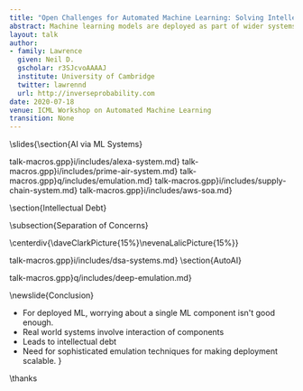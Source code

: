 ```yaml
---
title: "Open Challenges for Automated Machine Learning: Solving Intellectual Debt with AutoAI"
abstract: Machine learning models are deployed as part of wider systems where outputs of one model are consumed by other models. This composite structure for machine learning systems is the dominant approach for deploying artificial intelligence. Such deployed systems can be complex to understand, they bring with them intellectual debt. In this talk we'll argue that the next frontier for automated machine learning is to move to automation of the systems design, going from AutoML to AutoAI.
layout: talk
author:
- family: Lawrence
  given: Neil D.
  gscholar: r3SJcvoAAAAJ
  institute: University of Cambridge
  twitter: lawrennd
  url: http://inverseprobability.com
date: 2020-07-18
venue: ICML Workshop on Automated Machine Learning
transition: None
---
```



\slides{\section{AI via ML Systems}

talk-macros.gpp}i/includes/alexa-system.md}
talk-macros.gpp}i/includes/prime-air-system.md}
talk-macros.gpp}q/includes/emulation.md}
talk-macros.gpp}i/includes/supply-chain-system.md}
talk-macros.gpp}i/includes/aws-soa.md}


\section{Intellectual Debt}

\subsection{Separation of Concerns}

\centerdiv{\daveClarkPicture{15%}\nevenaLalicPicture{15%}}

talk-macros.gpp}i/includes/dsa-systems.md}
\section{AutoAI}


talk-macros.gpp}q/includes/deep-emulation.md}



<!-- include{_data-science/includes/milan.md} -->
<!-- include{_uq/includes/emukit-software.md} -->

\newslide{Conclusion}

* For deployed ML, worrying about a single ML component isn't good enough.
* Real world systems involve interaction of components
* Leads to intellectual debt
* Need for sophisticated emulation techniques for making deployment scalable.
}

\thanks

